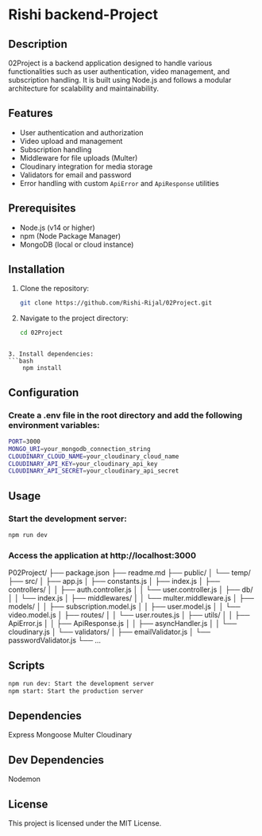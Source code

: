 # Rishi backend-Project

## Description
02Project is a backend application designed to handle various functionalities such as user authentication, video management, and subscription handling. It is built using Node.js and follows a modular architecture for scalability and maintainability.

## Features
- User authentication and authorization
- Video upload and management
- Subscription handling
- Middleware for file uploads (Multer)
- Cloudinary integration for media storage
- Validators for email and password
- Error handling with custom `ApiError` and `ApiResponse` utilities

## Prerequisites
- Node.js (v14 or higher)
- npm (Node Package Manager)
- MongoDB (local or cloud instance)

## Installation
1. Clone the repository:
   ```bash
   git clone https://github.com/Rishi-Rijal/02Project.git
   ```

2. Navigate to the project directory:
   ```bash
   cd 02Project
```

3. Install dependencies:
```bash
    npm install
```


## Configuration
### Create a .env file in the root directory and add the following environment variables:
```bash
PORT=3000
MONGO_URI=your_mongodb_connection_string
CLOUDINARY_CLOUD_NAME=your_cloudinary_cloud_name
CLOUDINARY_API_KEY=your_cloudinary_api_key
CLOUDINARY_API_SECRET=your_cloudinary_api_secret
```


## Usage
### Start the development server:
```bash
npm run dev
```

### Access the application at http://localhost:3000

P02Project/
├── package.json
├── readme.md
├── public/
│   └── temp/
├── src/
│   ├── app.js
│   ├── constants.js
│   ├── index.js
│   ├── controllers/
│   │   ├── auth.controller.js
│   │   └── user.controller.js
│   ├── db/
│   │   └── index.js
│   ├── middlewares/
│   │   └── multer.middleware.js
│   ├── models/
│   │   ├── subscription.model.js
│   │   ├── user.model.js
│   │   └── video.model.js
│   ├── routes/
│   │   └── user.routes.js
│   ├── utils/
│   │   ├── ApiError.js
│   │   ├── ApiResponse.js
│   │   ├── asyncHandler.js
│   │   └── cloudinary.js
│   └── validators/
│       ├── emailValidator.js
│       └── passwordValidator.js
└── ...


## Scripts
```bash
npm run dev: Start the development server
npm start: Start the production server
```
## Dependencies
Express
Mongoose
Multer
Cloudinary

## Dev Dependencies
Nodemon

## License
This project is licensed under the MIT License.
